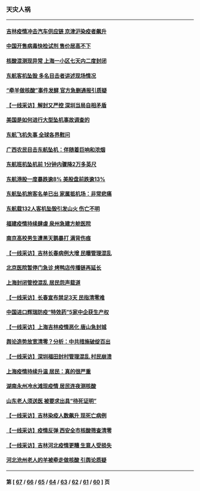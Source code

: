 ### 天灾人祸
---
#### [吉林疫情冲击汽车供应链 京津沪染疫者飙升](../../pages/ncid280/n13664001.md) 
#### [中国开售病毒快检试剂 售价居高不下](../../pages/ncid280/n13664200.md) 
#### [核酸混测现异常 上海一小区七天内二度封闭](../../pages/ncid280/n13664181.md) 
#### [东航客机坠毁 多名目击者讲述现场情况](../../pages/ncid280/n13663710.md) 
#### [“牵羊做核酸”事件发酵 官方急删通报引质疑](../../pages/ncid280/n13662712.md) 
#### [【一线采访】解封又严控 深圳当局自相矛盾](../../pages/ncid280/n13663324.md) 
#### [美国是如何进行大型坠机事故调查的](../../pages/ncid280/n13663267.md) 
#### [东航飞机失事 全球各界慰问](../../pages/ncid280/n13662969.md) 
#### [广西农民目击东航坠机：伴随着巨响和浓烟](../../pages/ncid280/n13662821.md) 
#### [东航班机坠机前 1分钟内骤降2万多英尺](../../pages/ncid280/n13662818.md) 
#### [东航港股一度暴跌逾8% 美股盘前跌逾13%](../../pages/ncid280/n13662709.md) 
#### [东航坠机旅客名单已出 家属抵机场：非常悲痛](../../pages/ncid280/n13662605.md) 
#### [东航载132人客机坠毁引发山火 伤亡不明](../../pages/ncid280/n13661915.md) 
#### [福建疫情持续肆虐 泉州急建方舱医院](../../pages/ncid280/n13661764.md) 
#### [南京高校男生遭黑天鹅暴打 满背伤痕](../../pages/ncid280/n13661959.md) 
#### [【一线采访】吉林长春病例大增 民曝管理混乱](../../pages/ncid280/n13661979.md) 
#### [北京医院暂停门急诊 烤鸭店传播链再延长](../../pages/ncid280/n13661101.md) 
#### [上海封闭管控混乱 居民怨声载道](../../pages/ncid280/n13661192.md) 
#### [【一线采访】长春宣布禁足3天 民指清零难](../../pages/ncid280/n13660579.md) 
#### [中国进口辉瑞防疫“特效药”5家中企获生产权](../../pages/ncid280/n13658585.md) 
#### [【一线采访】上海吉林疫情恶化 唐山急封城](../../pages/ncid280/n13659244.md) 
#### [舆论造势放宽清零？分析：中共措施破绽百出](../../pages/ncid280/n13658617.md) 
#### [【一线采访】深圳福田封村管理混乱 村民崩溃](../../pages/ncid280/n13657882.md) 
#### [上海疫情持续升温 居民：真的很严重](../../pages/ncid280/n13657850.md) 
#### [湖南永州冷水滩现疫情 居民连夜测核酸](../../pages/ncid280/n13657821.md) 
#### [山东老人须送医 被要求出具“待死证明”](../../pages/ncid280/n13657765.md) 
#### [【一线采访】吉林染疫人数飙升 现死亡病例](../../pages/ncid280/n13657568.md) 
#### [【一线采访】疫情反弹 西安全市核酸筛查清零](../../pages/ncid280/n13656572.md) 
#### [【一线采访】吉林河北疫情更糟 生意人受损失](../../pages/ncid280/n13655010.md) 
#### [河北沧州老人的羊被牵走做核酸 引舆论质疑](../../pages/ncid280/n13655772.md) 

---
#### 第 [ [67](./67.md) / [66](./66.md) / [65](./65.md) / [64](./64.md) / [63](./63.md) / [62](./62.md) / [61](./61.md) / [60](./60.md) ] 页
